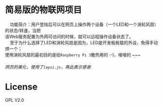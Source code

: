 # 简易版的物联网项目<br>
&nbsp;&nbsp;&nbsp;&nbsp;功能简介：用户登陆后可以在网页上操作两个设备（一个LED和一个涡轮风扇）的状态/转速，当把<br>
该Web服务配置为外网可访问的时候，就可以远程操作设备状态了。<br>
&nbsp;&nbsp;&nbsp;&nbsp;至于为什么选择了LED和涡轮风扇是因为，LED是开发板板载的外设，免得手动焊一个；<br>
使用涡轮风扇的最初目的是给`Raspberry Pi 3`散热用的 :-)，嗖嗖的 ~~~

###### 网页的美化，使用了`layui.js`，再此表示感谢

# License
GPL V2.0